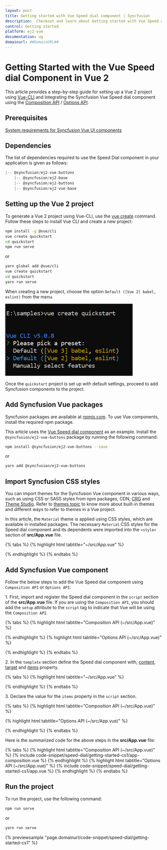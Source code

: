 ```yaml
---
layout: post
title: Getting started with Vue Speed dial component | Syncfusion
description:  Checkout and learn about Getting started with Vue Speed dial component of Syncfusion Essential JS 2 and more details.
control: Getting started 
platform: ej2-vue
documentation: ug
domainurl: ##DomainURL##
---
```


# Getting Started with the Vue Speed dial Component in Vue 2

This article provides a step-by-step guide for setting up a Vue 2 project using [Vue-CLI](https://cli.vuejs.org/) and integrating the Syncfusion Vue Speed dial component using the [Composition API](https://vuejs.org/guide/introduction.html#composition-api) / [Options API](https://vuejs.org/guide/introduction.html#options-api).

## Prerequisites

[System requirements for Syncfusion Vue UI components](https://ej2.syncfusion.com/vue/documentation/system-requirements/)

## Dependencies

The list of dependencies required to use the Speed Dial component in your application is given as follows:

```js
|-- @syncfusion/ej2-vue-buttons
    |-- @syncfusion/ej2-base
    |-- @syncfusion/ej2-buttons
    |-- @syncfusion/ej2-vue-base
```

## Setting up the Vue 2 project

To generate a Vue 2 project using Vue-CLI, use the [vue create](https://cli.vuejs.org/#getting-started) command. Follow these steps to install Vue CLI and create a new project:

```bash
npm install -g @vue/cli
vue create quickstart
cd quickstart
npm run serve
```

or

```bash
yarn global add @vue/cli
vue create quickstart
cd quickstart
yarn run serve
```

When creating a new project, choose the option `Default ([Vue 2] babel, eslint)` from the menu.

![Vue 2 project](../appearance/images/vue2-terminal.png)

Once the `quickstart` project is set up with default settings, proceed to add Syncfusion components to the project.

## Add Syncfusion Vue packages

Syncfusion packages are available at [npmjs.com](https://www.npmjs.com/search?q=ej2-vue). To use Vue components, install the required npm package.

This article uses the [Vue Speed dial component](https://www.syncfusion.com/vue-components/vue-speed-dial) as an example. Install the `@syncfusion/ej2-vue-buttons` package by running the following command:

```bash
npm install @syncfusion/ej2-vue-buttons --save
```
or

```bash
yarn add @syncfusion/ej2-vue-buttons
```

## Import Syncfusion CSS styles

You can import themes for the Syncfusion Vue component in various ways, such as using CSS or SASS styles from npm packages, CDN, [CRG](https://ej2.syncfusion.com/javascript/documentation/common/custom-resource-generator/) and [Theme Studio](https://ej2.syncfusion.com/vue/documentation/appearance/theme-studio/). Refer to [themes topic](https://ej2.syncfusion.com/vue/documentation/appearance/theme/) to know more about built-in themes and different ways to refer to themes in a Vue project.

In this article, the `Material` theme is applied using CSS styles, which are available in installed packages. The necessary `Material` CSS styles for the Speed dial component and its dependents were imported into the `<style>` section of **src/App.vue** file.

{% tabs %}
{% highlight html tabtitle="~/src/App.vue" %}

<style>
@import '../node_modules/@syncfusion/ej2-base/styles/material.css';
@import '../node_modules/@syncfusion/ej2-buttons/styles/material.css';
</style>

{% endhighlight %}
{% endtabs %}

## Add Syncfusion Vue component

Follow the below steps to add the Vue Speed dial component using `Composition API` or `Options API`:

1\. First, import and register the Speed dial component in the `script` section of the **src/App.vue** file. If you are using the `Composition API`, you should add the `setup` attribute to the `script` tag to indicate that Vue will be using the `Composition API`.

{% tabs %}
{% highlight html tabtitle="Composition API (~/src/App.vue)" %}

<script setup>
import { SpeedDialComponent as EjsSpeeddial } from "@syncfusion/ej2-vue-buttons";
</script>

{% endhighlight %}
{% highlight html tabtitle="Options API (~/src/App.vue)" %}

<script>
import { SpeedDialComponent } from "@syncfusion/ej2-vue-buttons";
export default {
    components: {
        'ejs-speeddial': SpeedDialComponent
    }
}
</script>

{% endhighlight %}
{% endtabs %}

2\. In the `template` section define the Speed dial component with, [content](https://ej2.syncfusion.com/vue/documentation/api/speed-dial#content), [target](https://ej2.syncfusion.com/vue/documentation/api/speed-dial#target) and [items](https://ej2.syncfusion.com/vue/documentation/api/speed-dial#items) property.

{% tabs %}
{% highlight html tabtitle="~/src/App.vue" %}

<template>
    <div>
        <div id="targetElement" style="position:relative;min-height:350px;border:1px solid;"></div>
        <ejs-speeddial id='speeddial'  content='Edit' target='#targetElement' :items='items'></ejs-speeddial>
    </div>
</template>

{% endhighlight %}
{% endtabs %}

3\. Declare the value for the `items` property in the `script` section.

{% tabs %}
{% highlight html tabtitle="Composition API (~/src/App.vue)" %}

<script>
const items = [
  {
      text:'Cut'
  },
  {
      text:'Copy'
  },
  {
      text:'Paste'
  }
];
</script>

{% highlight html tabtitle="Options API (~/src/App.vue)" %}

<script>
data() {
    return {
        items: [
            {
                text:'Cut'
            },
            {
                text:'Copy'
            },
            {
                text:'Paste'
            }
        ]
    };
}
</script>

{% endhighlight %}
{% endtabs %}

Here is the summarized code for the above steps in the **src/App.vue** file:

{% tabs %}
{% highlight html tabtitle="Composition API (~/src/App.vue)" %}
{% include code-snippet/speed-dial/getting-started-cs1/app-composition.vue %}
{% endhighlight %}
{% highlight html tabtitle="Options API (~/src/App.vue)" %}
{% include code-snippet/speed-dial/getting-started-cs1/app.vue %}
{% endhighlight %}
{% endtabs %}

## Run the project

To run the project, use the following command:

```bash
npm run serve
```

or

```bash
yarn run serve
```
        
{% previewsample "page.domainurl/code-snippet/speed-dial/getting-started-cs1" %}
